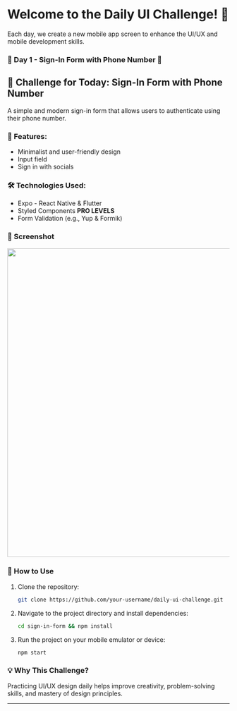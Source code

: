# Welcome to the **Daily UI Challenge!** 🚀  
Each day, we create a new mobile app screen to enhance the UI/UX and mobile development skills.  

### 📱 Day 1 - Sign-In Form with Phone Number 👋

## 📌 Challenge for Today: **Sign-In Form with Phone Number**  
A simple and modern sign-in form that allows users to authenticate using their phone number.

### 🎨 Features:
- Minimalist and user-friendly design  
- Input field 
- Sign in with socials

### 🛠️ Technologies Used:
- Expo - React Native & Flutter
- Styled Components
  **PRO LEVELS**
- Form Validation (e.g., Yup & Formik)  

### 📸 Screenshot  
<div align="center">
  <img height="700" src="https://imagedelivery.net/_QLyhNQIk5K6p8kNrFQcIA/8437d890-3537-4256-35b5-024b23d2f300/public"  />
</div>

### 🚀 How to Use  
1. Clone the repository:  
   ```bash
   git clone https://github.com/your-username/daily-ui-challenge.git
   ```
2. Navigate to the project directory and install dependencies:  
   ```bash
   cd sign-in-form && npm install
   ```
3. Run the project on your mobile emulator or device:  
   ```bash
   npm start
   ```

### 💡 Why This Challenge?  
Practicing UI/UX design daily helps improve creativity, problem-solving skills, and mastery of design principles.

---

